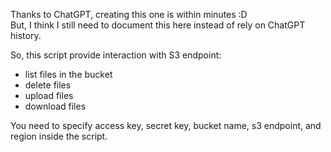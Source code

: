 Thanks to ChatGPT, creating this one is within minutes :D
<br>
But, I think I still need to document this here instead of rely on ChatGPT history.

So, this script provide interaction with S3 endpoint:
- list files in the bucket
- delete files
- upload files
- download files

You need to specify access key, secret key, bucket name, s3 endpoint, and region inside the script.
